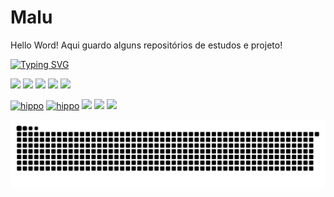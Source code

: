 # Malu
 Hello Word!
 Aqui guardo alguns repositórios de estudos e projeto!

<!-- Typing SVG -->
[![Typing SVG](https://readme-typing-svg.demolab.com?font=Fira+Code&weight=600&size=16&pause=1000&color=2581EC&width=435&lines=So+Long%2C+and+Thanks+for+All+the+Fish)](https://git.io/typing-svg)


<div>

<!-- BADGES LINKS -->
 
[![](https://web.badges.world/badges/websites/sticker_linkedin.gif)](https://www.linkedin.com/in/maria-luiza-lima-05911b298/)
[![](https://web.badges.world/badges/directories/globe_blogs.gif)](https://fantasmasexistemaqui.blogspot.com/)
[![](https://web.badges.world/badges/operated/xp.gif)](https://xp.quenq.com/)
[![](https://web.badges.world/badges/other/ilovemycat.gif)]()
[![](https://web.badges.world/badges/humor/clickherebtn.gif)](https://www.instagram.com/the_littlebraiin/)
 
</div>

<div>

<!-- BADGES -->

[![hippo](https://anlucas.neocities.org/wwwbutton.gif)](https://anlucas.neocities.org/wwwbutton.gif) 
[![hippo](https://spiritcellar.neocities.org/images/badges/anipan.gif)](https://spiritcellar.neocities.org/images/badges/anipan.gif)
[![](https://spiritcellar.neocities.org/images/badges/learn_html.gif)](https://spiritcellar.neocities.org/images/badges/learn_html.gif)
[![](https://spiritcellar.neocities.org/images/badges/StardewValley.gif)](https://spiritcellar.neocities.org/images/badges/StardewValley.gif)
[![](https://jack-dawlia.neocities.org/image/pink-lace-programmer.gif)](https://jack-dawlia.neocities.org/image/pink-lace-programmer.gif)
 
</div>

<!-- SNAKE PEFIL -->

 <picture>
  <source media="(prefers-color-scheme: dark)" srcset="https://raw.githubusercontent.com/MaluWhoo/MaluWhoo/output/github-contribution-grid-snake-dark.svg">
  <source media="(prefers-color-scheme: light)" srcset="https://raw.githubusercontent.com/MaluWhoo/MaluWhoo/output/github-contribution-grid-snake.svg">
  <img alt="github contribution grid snake animation" src="https://raw.githubusercontent.com/MaluWhoo/MaluWhoo/output/github-contribution-grid-snake.svg">
</picture>

<!-- _generated with [Platane/snk](https://github.com/Platane/snk)_-->
